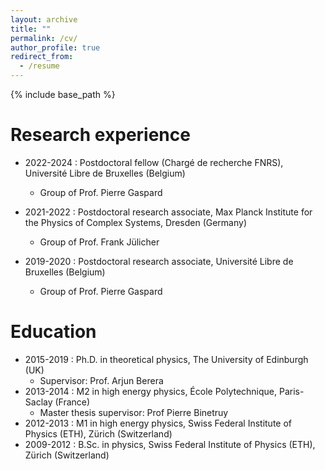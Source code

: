 ```yaml
---
layout: archive
title: ""
permalink: /cv/
author_profile: true
redirect_from:
  - /resume
---
```


{% include base_path %}

Research experience
======
* 2022-2024 : Postdoctoral fellow (Chargé de recherche FNRS), Université Libre de Bruxelles (Belgium)
  * Group of Prof. Pierre Gaspard

* 2021-2022 : Postdoctoral research associate, Max Planck Institute for the Physics of Complex Systems, Dresden (Germany)
  * Group of Prof. Frank Jülicher

* 2019-2020 : Postdoctoral research associate, Université Libre de Bruxelles (Belgium) 
  * Group of Prof. Pierre Gaspard



Education
======
* 2015-2019 : Ph.D. in theoretical physics, The University of Edinburgh (UK)
  * Supervisor: Prof. Arjun Berera
* 2013-2014 : M2 in high energy physics, École Polytechnique, Paris-Saclay (France) 
  * Master thesis supervisor: Prof Pierre Binetruy
* 2012-2013 : M1 in high energy physics, Swiss Federal Institute of Physics (ETH), Zürich (Switzerland) 
* 2009-2012 : B.Sc. in physics, Swiss Federal Institute of Physics (ETH), Zürich (Switzerland) 


  

